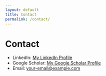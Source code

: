 ```yaml
---
layout: default
title: Contact
permalink: /contact/
---
```


# Contact

- LinkedIn: [My LinkedIn Profile](https://www.linkedin.com/in/yourprofile)
- Google Scholar: [My Google Scholar Profile](https://scholar.google.com/citations?user=yourprofile)
- Email: your-email@example.com